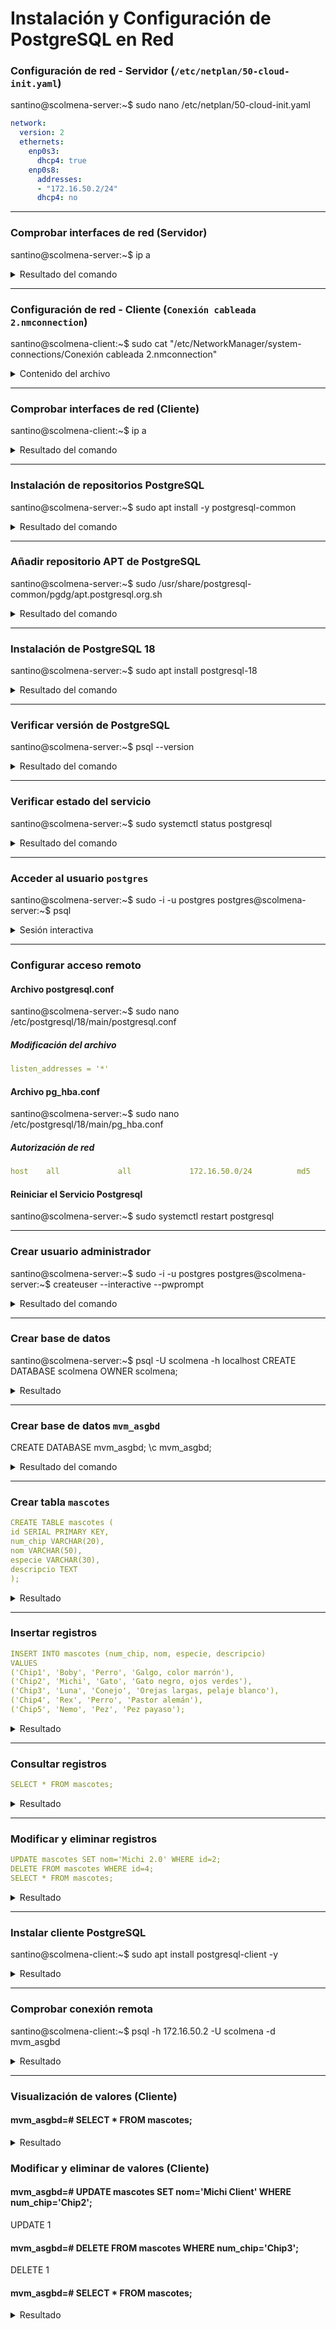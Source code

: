 # Instalación y Configuración de PostgreSQL en Red

### Configuración de red - Servidor (`/etc/netplan/50-cloud-init.yaml`)

santino@scolmena-server:~$ sudo nano /etc/netplan/50-cloud-init.yaml

```yaml
network:
  version: 2
  ethernets:
    enp0s3:
      dhcp4: true
    enp0s8:
      addresses:
      - "172.16.50.2/24"
      dhcp4: no
```

---

### Comprobar interfaces de red (Servidor)

santino@scolmena-server:~$ ip a
<details>
<summary>Resultado del comando</summary>
  
```

1: lo: <LOOPBACK,UP,LOWER_UP> mtu 65536 qdisc noqueue state UNKNOWN group default qlen 1000
    link/loopback 00:00:00:00:00:00 brd 00:00:00:00:00:00
    inet 127.0.0.1/8 scope host lo
       valid_lft forever preferred_lft forever
    inet6 ::1/128 scope host noprefixroute 
       valid_lft forever preferred_lft forever
2: enp0s3: <BROADCAST,MULTICAST,UP,LOWER_UP> mtu 1500 qdisc fq_codel state UP group default qlen 1000
    link/ether 08:00:27:27:3c:b0 brd ff:ff:ff:ff:ff:ff
    inet 10.0.2.15/24 metric 100 brd 10.0.2.255 scope global dynamic enp0s3
       valid_lft 86033sec preferred_lft 86033sec
    inet6 fd17:625c:f037:2:a00:27ff:fe27:3cb0/64 scope global dynamic mngtmpaddr noprefixroute 
       valid_lft 86324sec preferred_lft 14324sec
    inet6 fe80::a00:27ff:fe27:3cb0/64 scope link 
       valid_lft forever preferred_lft forever
3: enp0s8: <BROADCAST,MULTICAST,UP,LOWER_UP> mtu 1500 qdisc fq_codel state UP group default qlen 1000
    link/ether 08:00:27:1b:9c:ba brd ff:ff:ff:ff:ff:ff
    inet 172.16.50.2/24 brd 172.16.50.255 scope global enp0s8
       valid_lft forever preferred_lft forever
    inet6 fe80::a00:27ff:fe1b:9cba/64 scope link 
       valid_lft forever preferred_lft forever
```
</details>


---

### Configuración de red - Cliente (`Conexión cableada 2.nmconnection`)

santino@scolmena-client:~$ sudo cat "/etc/NetworkManager/system-connections/Conexión cableada 2.nmconnection"
<details>
<summary>Contenido del archivo</summary>

```
[connection]
id=Conexión cableada 2
uuid=1c198e9b-7663-3249-8bb7-eeee2129a503
type=ethernet
interface-name=enp0s8
timestamp=1760991774

[ipv4]
address1=172.16.50.3/24
method=manual

[ipv6]
addr-gen-mode=stable-privacy
method=auto
```
</details>

---

### Comprobar interfaces de red (Cliente)

santino@scolmena-client:~$ ip a
<details>
<summary>Resultado del comando</summary>

  ```
1: lo: <LOOPBACK,UP,LOWER_UP> mtu 65536 qdisc noqueue state UNKNOWN group default qlen 1000
    link/loopback 00:00:00:00:00:00 brd 00:00:00:00:00:00
    inet 127.0.0.1/8 scope host lo
       valid_lft forever preferred_lft forever
    inet6 ::1/128 scope host 
       valid_lft forever preferred_lft forever
2: enp0s3: <BROADCAST,MULTICAST,UP,LOWER_UP> mtu 1500 qdisc fq_codel state UP group default qlen 1000
    link/ether 08:00:27:29:b9:1d brd ff:ff:ff:ff:ff:ff
    inet 10.0.2.15/24 brd 10.0.2.255 scope global dynamic noprefixroute enp0s3
       valid_lft 85906sec preferred_lft 85906sec
    inet6 fd17:625c:f037:2:7a83:98e0:a7b3:6bc6/64 scope global temporary dynamic 
       valid_lft 86390sec preferred_lft 14390sec
    inet6 fd17:625c:f037:2:277f:1c4c:a07c:c989/64 scope global dynamic mngtmpaddr noprefixroute 
       valid_lft 86390sec preferred_lft 14390sec
    inet6 fe80::1194:43a3:57e1:1162/64 scope link noprefixroute 
       valid_lft forever preferred_lft forever
3: enp0s8: <BROADCAST,MULTICAST,UP,LOWER_UP> mtu 1500 qdisc fq_codel state UP group default qlen 1000
    link/ether 08:00:27:24:dd:23 brd ff:ff:ff:ff:ff:ff
    inet 172.16.50.3/24 brd 172.16.50.255 scope global noprefixroute enp0s8
       valid_lft forever preferred_lft forever
    inet6 fe80::1d07:ed13:b776:21dd/64 scope link noprefixroute 
       valid_lft forever preferred_lft forever
```
</details>

---

### Instalación de repositorios PostgreSQL

santino@scolmena-server:~$ sudo apt install -y postgresql-common
<details>
<summary>Resultado del comando</summary>
  
  ```
Leyendo lista de paquetes... Hecho
Creando árbol de dependencias... Hecho
Leyendo la información de estado... Hecho
Se instalarán los siguientes paquetes adicionales:
  libcommon-sense-perl libjson-perl libjson-xs-perl libtypes-serialiser-perl postgresql-client-common ssl-cert
Se instalarán los siguientes paquetes NUEVOS:
  libcommon-sense-perl libjson-perl libjson-xs-perl libtypes-serialiser-perl postgresql-client-common postgresql-common ssl-cert
0 actualizados, 7 nuevos se instalarán, 0 para eliminar y 1 no actualizados.
Se necesita descargar 413 kB de archivos.
Se utilizarán 1.394 kB de espacio de disco adicional después de esta operación.
Des:1 http://archive.ubuntu.com/ubuntu noble/main amd64 libjson-perl all 4.10000-1 [81,9 kB]
Des:2 http://archive.ubuntu.com/ubuntu noble-updates/main amd64 postgresql-client-common all 257build1.1 [36,4 kB]
Des:3 http://archive.ubuntu.com/ubuntu noble/main amd64 ssl-cert all 1.1.2ubuntu1 [17,8 kB]
Des:4 http://archive.ubuntu.com/ubuntu noble-updates/main amd64 postgresql-common all 257build1.1 [161 kB]
Des:5 http://archive.ubuntu.com/ubuntu noble/main amd64 libcommon-sense-perl amd64 3.75-3build3 [20,4 kB]
Des:6 http://archive.ubuntu.com/ubuntu noble/main amd64 libtypes-serialiser-perl all 1.01-1 [11,6 kB]
Des:7 http://archive.ubuntu.com/ubuntu noble-updates/main amd64 libjson-xs-perl amd64 4.040-0ubuntu0.24.04.1 [83,7 kB]
Descargados 413 kB en 0s (1.071 kB/s)   
Preconfigurando paquetes ...
Seleccionando el paquete libjson-perl previamente no seleccionado.
(Leyendo la base de datos ... 125341 ficheros o directorios instalados actualmente.)
Preparando para desempaquetar .../0-libjson-perl_4.10000-1_all.deb ...
Desempaquetando libjson-perl (4.10000-1) ...
Seleccionando el paquete postgresql-client-common previamente no seleccionado.
Preparando para desempaquetar .../1-postgresql-client-common_257build1.1_all.deb ...
Desempaquetando postgresql-client-common (257build1.1) ...
Seleccionando el paquete ssl-cert previamente no seleccionado.
Preparando para desempaquetar .../2-ssl-cert_1.1.2ubuntu1_all.deb ...
Desempaquetando ssl-cert (1.1.2ubuntu1) ...
Seleccionando el paquete postgresql-common previamente no seleccionado.
Preparando para desempaquetar .../3-postgresql-common_257build1.1_all.deb ...
Añadiendo `desviación de /usr/bin/pg_config a /usr/bin/pg_config.libpq-dev por postgresql-common'
Desempaquetando postgresql-common (257build1.1) ...
Seleccionando el paquete libcommon-sense-perl:amd64 previamente no seleccionado.
Preparando para desempaquetar .../4-libcommon-sense-perl_3.75-3build3_amd64.deb ...
Desempaquetando libcommon-sense-perl:amd64 (3.75-3build3) ...
Seleccionando el paquete libtypes-serialiser-perl previamente no seleccionado.
Preparando para desempaquetar .../5-libtypes-serialiser-perl_1.01-1_all.deb ...
Desempaquetando libtypes-serialiser-perl (1.01-1) ...
Seleccionando el paquete libjson-xs-perl previamente no seleccionado.
Preparando para desempaquetar .../6-libjson-xs-perl_4.040-0ubuntu0.24.04.1_amd64.deb ...
Desempaquetando libjson-xs-perl (4.040-0ubuntu0.24.04.1) ...
Configurando postgresql-client-common (257build1.1) ...
Configurando libcommon-sense-perl:amd64 (3.75-3build3) ...
Configurando ssl-cert (1.1.2ubuntu1) ...
Configurando libtypes-serialiser-perl (1.01-1) ...
Configurando libjson-perl (4.10000-1) ...
Configurando libjson-xs-perl (4.040-0ubuntu0.24.04.1) ...
Configurando postgresql-common (257build1.1) ...

Creating config file /etc/postgresql-common/createcluster.conf with new version
Building PostgreSQL dictionaries from installed myspell/hunspell packages...
Removing obsolete dictionary files:
Created symlink /etc/systemd/system/multi-user.target.wants/postgresql.service → /usr/lib/systemd/system/postgresql.service.
Procesando disparadores para man-db (2.12.0-4build2) ...
Scanning processes...                                                                                                                                                                                       
Scanning linux images...                                                                                                                                                                                    

Running kernel seems to be up-to-date.

No services need to be restarted.

No containers need to be restarted.

No user sessions are running outdated binaries.

No VM guests are running outdated hypervisor (qemu) binaries on this host.

```
</details>

---

### Añadir repositorio APT de PostgreSQL

santino@scolmena-server:~$ sudo /usr/share/postgresql-common/pgdg/apt.postgresql.org.sh
<details>
<summary>Resultado del comando</summary>

  ```
This script will enable the PostgreSQL APT repository on apt.postgresql.org on
your system. The distribution codename used will be noble-pgdg.

Press Enter to continue, or Ctrl-C to abort.

Using keyring /usr/share/postgresql-common/pgdg/apt.postgresql.org.gpg
Writing /etc/apt/sources.list.d/pgdg.sources ...

Running apt-get update ...
Des:1 https://apt.postgresql.org/pub/repos/apt noble-pgdg InRelease [107 kB]
Obj:2 http://archive.ubuntu.com/ubuntu noble InRelease                                                              
Obj:3 http://security.ubuntu.com/ubuntu noble-security InRelease                
Obj:4 http://archive.ubuntu.com/ubuntu noble-updates InRelease
Obj:5 http://archive.ubuntu.com/ubuntu noble-backports InRelease
Des:6 https://apt.postgresql.org/pub/repos/apt noble-pgdg/main amd64 Packages [350 kB]
Descargados 457 kB en 1s (806 kB/s)
Leyendo lista de paquetes... Hecho

You can now start installing packages from apt.postgresql.org.

Have a look at https://wiki.postgresql.org/wiki/Apt for more information;
most notably the FAQ at https://wiki.postgresql.org/wiki/Apt/FAQ

```
</details>

---

### Instalación de PostgreSQL 18

santino@scolmena-server:~$ sudo apt install postgresql-18
<details>
<summary>Resultado del comando</summary>

  ```
Leyendo lista de paquetes... Hecho
Creando árbol de dependencias... Hecho
Leyendo la información de estado... Hecho
Se instalarán los siguientes paquetes adicionales:
  libllvm19 libpq5 liburing2 postgresql-18-jit postgresql-client-18 postgresql-client-common postgresql-common
Paquetes sugeridos:
  libpq-oauth postgresql-doc-18
Se instalarán los siguientes paquetes NUEVOS:
  libllvm19 libpq5 liburing2 postgresql-18 postgresql-18-jit postgresql-client-18
Se actualizarán los siguientes paquetes:
  postgresql-client-common postgresql-common
2 actualizados, 6 nuevos se instalarán, 0 para eliminar y 1 no actualizados.
Se necesita descargar 48,6 MB de archivos.
Se utilizarán 201 MB de espacio de disco adicional después de esta operación.
¿Desea continuar? [S/n] s
Des:1 https://apt.postgresql.org/pub/repos/apt noble-pgdg/main amd64 postgresql-common all 285.pgdg24.04+1 [112 kB]
Des:2 https://apt.postgresql.org/pub/repos/apt noble-pgdg/main amd64 postgresql-client-common all 285.pgdg24.04+1 [47,9 kB]
Des:3 https://apt.postgresql.org/pub/repos/apt noble-pgdg/main amd64 libpq5 amd64 18.0-1.pgdg24.04+3 [248 kB]
Des:4 https://apt.postgresql.org/pub/repos/apt noble-pgdg/main amd64 postgresql-client-18 amd64 18.0-1.pgdg24.04+3 [2.091 kB]
Des:5 http://archive.ubuntu.com/ubuntu noble-updates/main amd64 libllvm19 amd64 1:19.1.1-1ubuntu1~24.04.2 [28,7 MB]
Des:6 https://apt.postgresql.org/pub/repos/apt noble-pgdg/main amd64 postgresql-18 amd64 18.0-1.pgdg24.04+3 [7.516 kB]
Des:7 https://apt.postgresql.org/pub/repos/apt noble-pgdg/main amd64 postgresql-18-jit amd64 18.0-1.pgdg24.04+3 [9.861 kB]
Des:8 http://archive.ubuntu.com/ubuntu noble/main amd64 liburing2 amd64 2.5-1build1 [21,1 kB]
Descargados 48,6 MB en 3s (17,5 MB/s)
Preconfigurando paquetes ...
(Leyendo la base de datos ... 125573 ficheros o directorios instalados actualmente.)
Preparando para desempaquetar .../0-postgresql-common_285.pgdg24.04+1_all.deb ...
Dejando `desviación de /usr/bin/pg_config a /usr/bin/pg_config.libpq-dev por postgresql-common'
Desempaquetando postgresql-common (285.pgdg24.04+1) sobre (257build1.1) ...
Preparando para desempaquetar .../1-postgresql-client-common_285.pgdg24.04+1_all.deb ...
Desempaquetando postgresql-client-common (285.pgdg24.04+1) sobre (257build1.1) ...
Seleccionando el paquete libllvm19:amd64 previamente no seleccionado.
Preparando para desempaquetar .../2-libllvm19_1%3a19.1.1-1ubuntu1~24.04.2_amd64.deb ...
Desempaquetando libllvm19:amd64 (1:19.1.1-1ubuntu1~24.04.2) ...
Seleccionando el paquete libpq5:amd64 previamente no seleccionado.
Preparando para desempaquetar .../3-libpq5_18.0-1.pgdg24.04+3_amd64.deb ...
Desempaquetando libpq5:amd64 (18.0-1.pgdg24.04+3) ...
Seleccionando el paquete liburing2:amd64 previamente no seleccionado.
Preparando para desempaquetar .../4-liburing2_2.5-1build1_amd64.deb ...
Desempaquetando liburing2:amd64 (2.5-1build1) ...
Seleccionando el paquete postgresql-client-18 previamente no seleccionado.
Preparando para desempaquetar .../5-postgresql-client-18_18.0-1.pgdg24.04+3_amd64.deb ...
Desempaquetando postgresql-client-18 (18.0-1.pgdg24.04+3) ...
Seleccionando el paquete postgresql-18 previamente no seleccionado.
Preparando para desempaquetar .../6-postgresql-18_18.0-1.pgdg24.04+3_amd64.deb ...
Desempaquetando postgresql-18 (18.0-1.pgdg24.04+3) ...
Seleccionando el paquete postgresql-18-jit previamente no seleccionado.
Preparando para desempaquetar .../7-postgresql-18-jit_18.0-1.pgdg24.04+3_amd64.deb ...
Desempaquetando postgresql-18-jit (18.0-1.pgdg24.04+3) ...
Configurando postgresql-client-common (285.pgdg24.04+1) ...
Removing obsolete conffile /etc/postgresql-common/supported_versions ...
Configurando libllvm19:amd64 (1:19.1.1-1ubuntu1~24.04.2) ...
Configurando libpq5:amd64 (18.0-1.pgdg24.04+3) ...
Configurando postgresql-common (285.pgdg24.04+1) ...
Instalando una nueva versión del fichero de configuración /etc/postgresql-common/pg_upgradecluster.d/analyze ...
Replacing config file /etc/postgresql-common/createcluster.conf with new version
Configurando liburing2:amd64 (2.5-1build1) ...
Configurando postgresql-client-18 (18.0-1.pgdg24.04+3) ...
update-alternatives: utilizando /usr/share/postgresql/18/man/man1/psql.1.gz para proveer /usr/share/man/man1/psql.1.gz (psql.1.gz) en modo automático
Configurando postgresql-18 (18.0-1.pgdg24.04+3) ...
Creating new PostgreSQL cluster 18/main ...
/usr/lib/postgresql/18/bin/initdb -D /var/lib/postgresql/18/main --auth-local peer --auth-host scram-sha-256 --no-instructions
Los archivos de este cluster serán de propiedad del usuario «postgres».
Este usuario también debe ser quien ejecute el proceso servidor.

El cluster será inicializado con configuración regional «es_ES.UTF-8».
La codificación por omisión ha sido por lo tanto definida a «UTF8».
La configuración de búsqueda en texto ha sido definida a «spanish».

Las sumas de verificación en páginas de datos han sido activadas.

corrigiendo permisos en el directorio existente /var/lib/postgresql/18/main ... hecho
creando subdirectorios ... hecho
seleccionando implementación de memoria compartida dinámica ... posix
seleccionando el valor para «max_connections» ... 100
seleccionando el valor para «shared_buffers» ... 128MB
seleccionando el huso horario por omisión ... Etc/UTC
creando archivos de configuración ... hecho
ejecutando script de inicio (bootstrap) ... hecho
realizando inicialización post-bootstrap ... hecho
sincronizando los datos a disco ... hecho
Configurando postgresql-18-jit (18.0-1.pgdg24.04+3) ...
Procesando disparadores para libc-bin (2.39-0ubuntu8.6) ...
Procesando disparadores para man-db (2.12.0-4build2) ...
Scanning processes...                                                                                                                                                                                       
Scanning linux images...                                                                                                                                                                                    

Running kernel seems to be up-to-date.

No services need to be restarted.

No containers need to be restarted.

No user sessions are running outdated binaries.

No VM guests are running outdated hypervisor (qemu) binaries on this host.

```
</details>

---

### Verificar versión de PostgreSQL

santino@scolmena-server:~$ psql --version
<details>
<summary>Resultado del comando</summary>
  
  ```
psql (PostgreSQL) 18.0 (Ubuntu 18.0-1.pgdg24.04+3)
  ```
</details>

---

### Verificar estado del servicio

santino@scolmena-server:~$ sudo systemctl status postgresql
<details>
<summary>Resultado del comando</summary>
  
  ```
● postgresql.service - PostgreSQL RDBMS
     Loaded: loaded (/usr/lib/systemd/system/postgresql.service; enabled; preset: enabled)
     Active: active (exited) since Mon 2025-10-20 20:49:44 UTC; 5min ago
   Main PID: 6556 (code=exited, status=0/SUCCESS)
        CPU: 2ms

oct 20 20:49:44 scolmena-server systemd[1]: Starting postgresql.service - PostgreSQL RDBMS...
oct 20 20:49:44 scolmena-server systemd[1]: Finished postgresql.service - PostgreSQL RDBMS.
```
</details>

---

### Acceder al usuario `postgres`

santino@scolmena-server:~$ sudo -i -u postgres
postgres@scolmena-server:~$ psql
<details>
<summary>Sesión interactiva</summary>
  
  ```
psql (18.0 (Ubuntu 18.0-1.pgdg24.04+3))
Digite «help» para obtener ayuda.
```
</details>

---

### Configurar acceso remoto
#### Archivo postgresql.conf
santino@scolmena-server:~$ sudo nano /etc/postgresql/18/main/postgresql.conf
##### Modificación del archivo
```yaml
listen_addresses = '*'
```

#### Archivo pg_hba.conf
santino@scolmena-server:~$ sudo nano /etc/postgresql/18/main/pg_hba.conf
##### Autorización de red
```yaml
host    all             all             172.16.50.0/24          md5
```

#### Reiniciar el Servicio Postgresql
santino@scolmena-server:~$ sudo systemctl restart postgresql

---

### Crear usuario administrador

santino@scolmena-server:~$ sudo -i -u postgres
postgres@scolmena-server:~$ createuser --interactive --pwprompt
<details>
<summary>Resultado del comando</summary>
  
  ```
Ingrese el nombre del rol a agregar: scolmena
Ingrese la contraseña para el nuevo rol:
¿Será el nuevo rol un superusuario? (s/n) s
```
</details>

---

### Crear base de datos

santino@scolmena-server:~$ psql -U scolmena -h localhost
CREATE DATABASE scolmena OWNER scolmena;

<details>
<summary>Resultado</summary>
  
  ```
CREATE DATABASE
```
</details>

---

### Crear base de datos `mvm_asgbd`

CREATE DATABASE mvm_asgbd;
\c mvm_asgbd;

<details>
<summary>Resultado del comando</summary>
  
  ```
Conectado a la base de datos «mvm_asgbd» con el usuario «scolmena».
```
</details>

---

### Crear tabla `mascotes`

```yaml
CREATE TABLE mascotes (
id SERIAL PRIMARY KEY,
num_chip VARCHAR(20),
nom VARCHAR(50),
especie VARCHAR(30),
descripcio TEXT
);
```
<details>
<summary>Resultado</summary>
  
  ```
CREATE TABLE
```
</details>

---

### Insertar registros

```yaml
INSERT INTO mascotes (num_chip, nom, especie, descripcio)
VALUES
('Chip1', 'Boby', 'Perro', 'Galgo, color marrón'),
('Chip2', 'Michi', 'Gato', 'Gato negro, ojos verdes'),
('Chip3', 'Luna', 'Conejo', 'Orejas largas, pelaje blanco'),
('Chip4', 'Rex', 'Perro', 'Pastor alemán'),
('Chip5', 'Nemo', 'Pez', 'Pez payaso');
```
<details>
<summary>Resultado</summary>
INSERT 0 5
</details>

---

### Consultar registros

```yaml
SELECT * FROM mascotes;
```
<details>
<summary>Resultado</summary>
  
| id | num_chip | nom  | especie | descripcio                |
|----|----------|------|---------|---------------------------|
| 1  | Chip1    | Boby | Perro   | Galgo, color marrón       |
| 2  | Chip2    | Michi| Gato    | Gato negro, ojos verdes   |
| 3  | Chip3    | Luna | Conejo  | Orejas largas, pelaje blanco |
| 4  | Chip4    | Rex  | Perro   | Pastor alemán             |
| 5  | Chip5    | Nemo | Pez     | Pez payaso                |

(5 rows)

</details>

---

### Modificar y eliminar registros

```yaml
UPDATE mascotes SET nom='Michi 2.0' WHERE id=2;
DELETE FROM mascotes WHERE id=4;
SELECT * FROM mascotes;
```

<details>
<summary>Resultado</summary>
  
| id | num_chip |    nom    | especie |          descripcio          |
|----|----------|-----------|---------|-----------------------------|
|  1 | Chip1    | Boby      | Perro   | Galgo, color marrón          |
|  3 | Chip3    | Luna      | Conejo  | Orejas largas, pelaje blanco |
|  5 | Chip5    | Nemo      | Pez     | Pez payaso                  |
|  2 | Chip2    | Michi 2.0 | Gato    | Gato negro, ojos verdes      |

(4 rows)
</details>

---

### Instalar cliente PostgreSQL

santino@scolmena-client:~$ sudo apt install postgresql-client -y
<details>
<summary>Resultado</summary>

  ```
Leyendo lista de paquetes... Hecho
Creando árbol de dependencias... Hecho
Leyendo la información de estado... Hecho
Se instalarán los siguientes paquetes adicionales:
  libpq5 postgresql-client-14 postgresql-client-common
Paquetes sugeridos:
  postgresql-14 postgresql-doc-14
Se instalarán los siguientes paquetes NUEVOS:
  libpq5 postgresql-client postgresql-client-14 postgresql-client-common
0 actualizados, 4 nuevos se instalarán, 0 para eliminar y 1 no actualizados.
Se necesita descargar 1.435 kB de archivos.
Se utilizarán 4.881 kB de espacio de disco adicional después de esta operación.
Des:1 http://es.archive.ubuntu.com/ubuntu jammy-updates/main amd64 libpq5 amd64 14.19-0ubuntu0.22.04.1 [152 kB]
Des:2 http://es.archive.ubuntu.com/ubuntu jammy/main amd64 postgresql-client-common all 238 [29,6 kB]
Des:3 http://es.archive.ubuntu.com/ubuntu jammy-updates/main amd64 postgresql-client-14 amd64 14.19-0ubuntu0.22.04.1 [1.249 kB]
Des:4 http://es.archive.ubuntu.com/ubuntu jammy/main amd64 postgresql-client all 14+238 [3.292 B]
Descargados 1.435 kB en 1s (1.022 kB/s)       
Seleccionando el paquete libpq5:amd64 previamente no seleccionado.
(Leyendo la base de datos ... 210320 ficheros o directorios instalados actualmente.)
Preparando para desempaquetar .../libpq5_14.19-0ubuntu0.22.04.1_amd64.deb ...
Desempaquetando libpq5:amd64 (14.19-0ubuntu0.22.04.1) ...
Seleccionando el paquete postgresql-client-common previamente no seleccionado.
Preparando para desempaquetar .../postgresql-client-common_238_all.deb ...
Desempaquetando postgresql-client-common (238) ...
Seleccionando el paquete postgresql-client-14 previamente no seleccionado.
Preparando para desempaquetar .../postgresql-client-14_14.19-0ubuntu0.22.04.1_amd64.deb ...
Desempaquetando postgresql-client-14 (14.19-0ubuntu0.22.04.1) ...
Seleccionando el paquete postgresql-client previamente no seleccionado.
Preparando para desempaquetar .../postgresql-client_14+238_all.deb ...
Desempaquetando postgresql-client (14+238) ...
Configurando postgresql-client-common (238) ...
Configurando libpq5:amd64 (14.19-0ubuntu0.22.04.1) ...
Configurando postgresql-client-14 (14.19-0ubuntu0.22.04.1) ...
update-alternatives: utilizando /usr/share/postgresql/14/man/man1/psql.1.gz para proveer /usr/share/man/man1/psql.1.gz (psql.1.gz) en modo automático
Configurando postgresql-client (14+238) ...
Procesando disparadores para man-db (2.10.2-1) ...
Procesando disparadores para libc-bin (2.35-0ubuntu3.11) ...
```
</details>

---

### Comprobar conexión remota

santino@scolmena-client:~$ psql -h 172.16.50.2 -U scolmena -d mvm_asgbd
<details>
<summary>Resultado</summary>
  
  ```
Password for user scolmena: 
psql (14.19 (Ubuntu 14.19-0ubuntu0.22.04.1), server 18.0 (Ubuntu 18.0-1.pgdg24.04+3))
WARNING: psql major version 14, server major version 18.
         Some psql features might not work.
SSL connection (protocol: TLSv1.3, cipher: TLS_AES_256_GCM_SHA384, bits: 256, compression: off)
Type "help" for help.
```
</details>

---

### Visualización de valores (Cliente)

#### mvm_asgbd=# SELECT * FROM mascotes;
<details>
<summary>Resultado</summary>
  
| id | num_chip |    nom    | especie |          descripcio          |
|----|----------|-----------|---------|-----------------------------|
|  1 | Chip1    | Boby      | Perro   | Galgo, color marrón          |
|  3 | Chip3    | Luna      | Conejo  | Orejas largas, pelaje blanco |
|  5 | Chip5    | Nemo      | Pez     | Pez payaso                  |
|  2 | Chip2    | Michi 2.0 | Gato    | Gato negro, ojos verdes      |

(4 rows)

</details>

### Modificar y eliminar de valores (Cliente)

#### mvm_asgbd=# UPDATE mascotes SET nom='Michi Client' WHERE num_chip='Chip2';
UPDATE 1
#### mvm_asgbd=# DELETE FROM mascotes WHERE num_chip='Chip3';
DELETE 1

#### mvm_asgbd=# SELECT * FROM mascotes;
<details>
<summary>Resultado</summary>
  
| id | num_chip |     nom      | especie |       descripcio        |
|----|----------|--------------|---------|-------------------------|
|  1 | Chip1    | Boby         | Perro   | Galgo, color marrón     |
|  5 | Chip5    | Nemo         | Pez     | Pez payaso              |
|  2 | Chip2    | Michi Client | Gato    | Gato negro, ojos verdes |
  
(3 rows)
</details>



